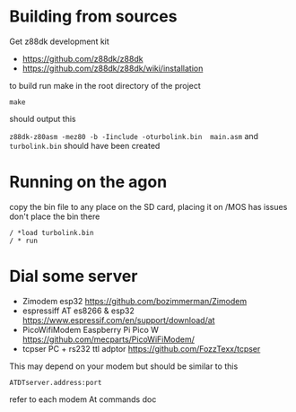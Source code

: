 Building from sources
=====================

Get z88dk development kit


+ https://github.com/z88dk/z88dk
+ https://github.com/z88dk/z88dk/wiki/installation



to build run make in the root directory of the project

```
make
```
should output this 

`z88dk-z80asm -mez80 -b -Iinclude -oturbolink.bin  main.asm`
and `turbolink.bin` should have been created


Running on the agon
===================

copy the bin file to any place on the SD card,  placing it on /MOS has issues don't place the bin there


```
/ *load turbolink.bin
/ * run
```

Dial some server
================



+ Zimodem esp32 https://github.com/bozimmerman/Zimodem
+ espressiff AT es8266 & esp32 https://www.espressif.com/en/support/download/at
+ PicoWifiModem Easpberry Pi Pico W https://github.com/mecparts/PicoWiFiModem/
+ tcpser PC + rs232 ttl adptor https://github.com/FozzTexx/tcpser


This may depend on your modem but should be similar to this



```
ATDTserver.address:port
```

refer to each modem At commands doc